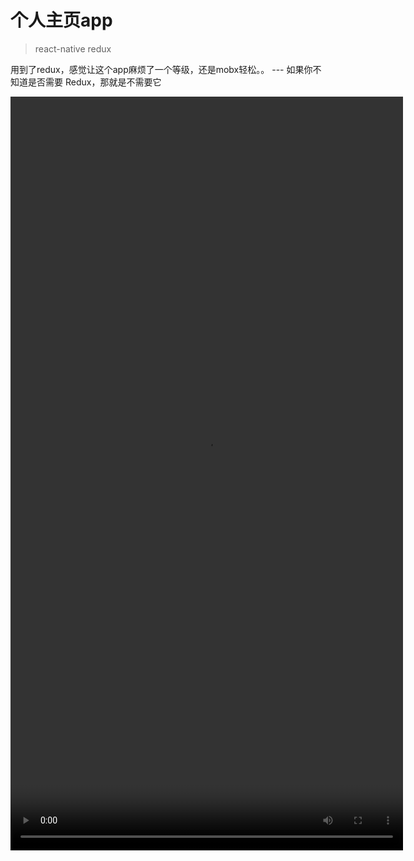 # 个人主页app
> react-native redux

用到了redux，感觉让这个app麻烦了一个等级，还是mobx轻松。。  --- 如果你不知道是否需要 Redux，那就是不需要它


<video src="./example.mp4" controls="controls" width="628" height="1206">